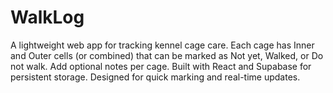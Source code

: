 # WalkLog

A lightweight web app for tracking kennel cage care. Each cage has Inner and Outer cells (or combined) that can be marked as Not yet, Walked, or Do not walk. Add optional notes per cage. Built with React and Supabase for persistent storage. Designed for quick marking and real-time updates.